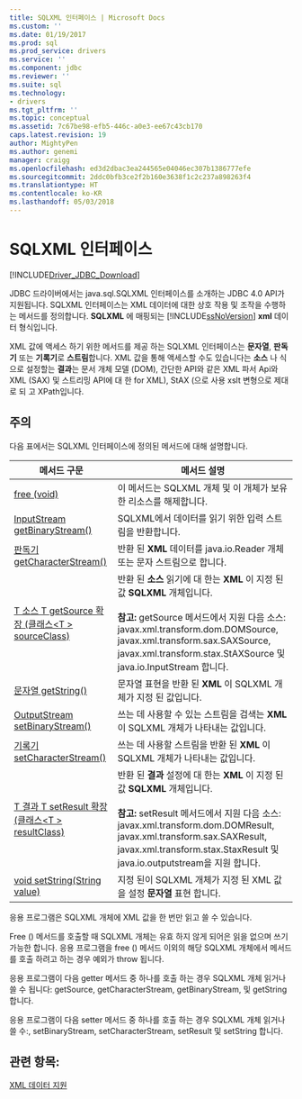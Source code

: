 ```yaml
---
title: SQLXML 인터페이스 | Microsoft Docs
ms.custom: ''
ms.date: 01/19/2017
ms.prod: sql
ms.prod_service: drivers
ms.service: ''
ms.component: jdbc
ms.reviewer: ''
ms.suite: sql
ms.technology:
- drivers
ms.tgt_pltfrm: ''
ms.topic: conceptual
ms.assetid: 7c67be98-efb5-446c-a0e3-ee67c43cb170
caps.latest.revision: 19
author: MightyPen
ms.author: genemi
manager: craigg
ms.openlocfilehash: ed3d2dbac3ea244565e04046ec307b1386777efe
ms.sourcegitcommit: 2ddc0bfb3ce2f2b160e3638f1c2c237a898263f4
ms.translationtype: HT
ms.contentlocale: ko-KR
ms.lasthandoff: 05/03/2018
---
```

# <a name="sqlxml-interface"></a>SQLXML 인터페이스
[!INCLUDE[Driver_JDBC_Download](../../includes/driver_jdbc_download.md)]

  JDBC 드라이버에서는 java.sql.SQLXML 인터페이스를 소개하는 JDBC 4.0 API가 지원됩니다. SQLXML 인터페이스는 XML 데이터에 대한 상호 작용 및 조작을 수행하는 메서드를 정의합니다. **SQLXML** 에 매핑되는 [!INCLUDE[ssNoVersion](../../includes/ssnoversion_md.md)] **xml** 데이터 형식입니다.  
  
 XML 값에 액세스 하기 위한 메서드를 제공 하는 SQLXML 인터페이스는 **문자열**, **판독기** 또는 **기록기**로 **스트림**합니다. XML 값을 통해 액세스할 수도 있습니다는 **소스** 나 식으로 설정할는 **결과**는 문서 개체 모델 (DOM), 간단한 API와 같은 XML 파서 Api와 XML (SAX) 및 스트리밍 API에 대 한 for XML), StAX (으로 사용 xslt 변형으로 제대로 되 고 XPath입니다.  
  
## <a name="remarks"></a>주의  
 다음 표에서는 SQLXML 인터페이스에 정의된 메서드에 대해 설명합니다.  
  
|메서드 구문|메서드 설명|  
|-------------------|------------------------|  
|[free (void)](http://go.microsoft.com/fwlink/?LinkId=131685)|이 메서드는 SQLXML 개체 및 이 개체가 보유한 리소스를 해제합니다.|  
|[InputStream getBinaryStream()](http://go.microsoft.com/fwlink/?LinkId=131754)|SQLXML에서 데이터를 읽기 위한 입력 스트림을 반환합니다.|  
|[판독기 getCharacterStream()](http://go.microsoft.com/fwlink/?LinkId=131755)|반환 된 **XML** 데이터를 java.io.Reader 개체 또는 문자 스트림으로 합니다.|  
|[T 소스 T getSource 확장 (클래스\<T > sourceClass)](http://go.microsoft.com/fwlink/?LinkId=131756)|반환 된 **소스** 읽기에 대 한는 **XML** 이 지정 된 값 **SQLXML** 개체입니다.<br /><br /> **참고:** getSource 메서드에서 지원 다음 소스: javax.xml.transform.dom.DOMSource, javax.xml.transform.sax.SAXSource, javax.xml.transform.stax.StAXSource 및 java.io.InputStream 합니다.|  
|[문자열 getString()](http://go.microsoft.com/fwlink/?LinkId=131757)|문자열 표현을 반환 된 **XML** 이 SQLXML 개체가 지정 된 값입니다.|  
|[OutputStream setBinaryStream()](http://go.microsoft.com/fwlink/?LinkId=131758)|쓰는 데 사용할 수 있는 스트림을 검색는 **XML** 이 SQLXML 개체가 나타내는 값입니다.|  
|[기록기 setCharacterStream()](http://go.microsoft.com/fwlink/?LinkId=131759)|쓰는 데 사용할 스트림을 반환 된 **XML** 이 SQLXML 개체가 나타내는 값입니다.|  
|[T 결과 T setResult 확장 (클래스\<T > resultClass)](http://go.microsoft.com/fwlink/?LinkId=131760)|반환 된 **결과** 설정에 대 한는 **XML** 이 지정 된 값 **SQLXML** 개체입니다.<br /><br /> **참고:** setResult 메서드에서 지원 다음 소스: javax.xml.transform.dom.DOMResult, javax.xml.transform.sax.SAXResult, javax.xml.transform.stax.StaxResult 및 java.io.outputstream을 지원 합니다.|  
|[void setString(String value)](http://go.microsoft.com/fwlink/?LinkId=131762)|지정 된이 SQLXML 개체가 지정 된 XML 값을 설정 **문자열** 표현 합니다.|  
  
 응용 프로그램은 SQLXML 개체에 XML 값을 한 번만 읽고 쓸 수 있습니다.  
  
 Free () 메서드를 호출할 때 SQLXML 개체는 유효 하지 않게 되어은 읽을 없으며 쓰기 가능한 합니다. 응용 프로그램을 free () 메서드 이외의 해당 SQLXML 개체에서 메서드를 호출 하려고 하는 경우 예외가 throw 됩니다.  
  
 응용 프로그램이 다음 getter 메서드 중 하나를 호출 하는 경우 SQLXML 개체 읽거나 쓸 수 됩니다: getSource, getCharacterStream, getBinaryStream, 및 getString 합니다.  
  
 응용 프로그램이 다음 setter 메서드 중 하나를 호출 하는 경우 SQLXML 개체 읽거나 쓸 수:, setBinaryStream, setCharacterStream, setResult 및 setString 합니다.  
  
## <a name="see-also"></a>관련 항목:  
 [XML 데이터 지원](../../connect/jdbc/supporting-xml-data.md)  
  
  
